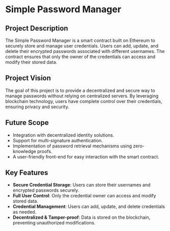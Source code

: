 # Simple Password Manager

## Project Description
The Simple Password Manager is a smart contract built on Ethereum to securely store and manage user credentials. Users can add, update, and delete their encrypted passwords associated with different usernames. The contract ensures that only the owner of the credentials can access and modify their stored data.

## Project Vision
The goal of this project is to provide a decentralized and secure way to manage passwords without relying on centralized servers. By leveraging blockchain technology, users have complete control over their credentials, ensuring privacy and security.

## Future Scope
- Integration with decentralized identity solutions.
- Support for multi-signature authentication.
- Implementation of password retrieval mechanisms using zero-knowledge proofs.
- A user-friendly front-end for easy interaction with the smart contract.

## Key Features
- **Secure Credential Storage**: Users can store their usernames and encrypted passwords securely.
- **Full User Control**: Only the credential owner can access and modify stored data.
- **Credential Management**: Users can add, update, and delete credentials as needed.
- **Decentralized & Tamper-proof**: Data is stored on the blockchain, preventing unauthorized modifications.

